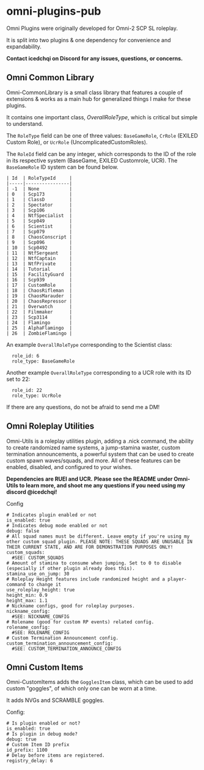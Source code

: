 # omni-plugins-pub
Omni Plugins were originally developed for Omni-2 SCP SL roleplay.

It is split into two plugins & one dependency for convenience and expandability.

**Contact icedchqi on Discord for any issues, questions, or concerns.**

## Omni Common Library
Omni-CommonLibrary is a small class library that features a couple of extensions & works as a main hub for generalized things I make for these plugins.

It contains one important class, *OverallRoleType*, which is critical but simple to understand.

The `RoleType` field can be one of three values: `BaseGameRole`, `CrRole` (EXILED Custom Role), or `UcrRole` (UncomplicatedCustomRoles).

The `RoleId` field can be any integer, which corresponds to the ID of the role in its respective system (BaseGame, EXILED Customrole, UCR). The `BaseGameRole` ID system can be found below.
```
| Id  | RoleTypeId     |
|-----|----------------|
| -1  | None           |
| 0   | Scp173         |
| 1   | ClassD         |
| 2   | Spectator      |
| 3   | Scp106         |
| 4   | NtfSpecialist  |
| 5   | Scp049         |
| 6   | Scientist      |
| 7   | Scp079         |
| 8   | ChaosConscript |
| 9   | Scp096         |
| 10  | Scp0492        |
| 11  | NtfSergeant    |
| 12  | NtfCaptain     |
| 13  | NtfPrivate     |
| 14  | Tutorial       |
| 15  | FacilityGuard  |
| 16  | Scp939         |
| 17  | CustomRole     |
| 18  | ChaosRifleman  |
| 19  | ChaosMarauder  |
| 20  | ChaosRepressor |
| 21  | Overwatch      |
| 22  | Filmmaker      |
| 23  | Scp3114        |
| 24  | Flamingo       |
| 25  | AlphaFlamingo  |
| 26  | ZombieFlamingo |
```
An example `OverallRoleType` corresponding to the Scientist class:
```
  role_id: 6
  role_type: BaseGameRole
```
Another example `OverallRoleType` corresponding to a UCR role with its ID set to 22:
```
  role_id: 22
  role_type: UcrRole
```
If there are any questions, do not be afraid to send me a DM!


## Omni Roleplay Utilities
Omni-Utils is a roleplay utilities plugin, adding a .nick command, the ability to create randomized name systems, a jump-stamina waster, custom termination announcements, a powerful system that can be used to create custom spawn waves/squads, and more. All of these features can be enabled, disabled, and configured to your wishes.

**Dependencies are RUEI and UCR.**
**Please see the README under Omni-Utils to learn more, and shoot me any questions if you need using my discord @icedchqi!**

Config
```
# Indicates plugin enabled or not
is_enabled: true
# Indicates debug mode enabled or not
debug: false
# All squad names must be different. Leave empty if you're using my other custom squad plugin. PLEASE NOTE: THESE SQUADS ARE UNUSABLE IN THEIR CURRENT STATE, AND ARE FOR DEMONSTRATION PURPOSES ONLY!
custom_squads:
  #SEE: CUSTOM_SQUADS
# Amount of stamina to consume when jumping. Set to 0 to disable (especially if other plugin already does this).
stamina_use_on_jump: 30
# Roleplay Height features include randomized height and a player-command to change it
use_roleplay_height: true
height_min: 0.9
height_max: 1.1
# Nickname configs, good for roleplay purposes.
nickname_config:
  #SEE: NICKNAME_CONFIG
# Rolename (good for custom RP events) related config.
rolename_config:
  #SEE: ROLENAME_CONFIG
# Custom Termination Announcement config.
custom_termination_announcement_config:
  #SEE: CUSTOM_TERMINATION_ANNOUNCE_CONFIG
```



## Omni Custom Items
Omni-CustomItems adds the `GogglesItem` class, which can be used to add custom "goggles", of which only one can be worn at a time.

It adds NVGs and SCRAMBLE goggles.

Config:
```
# Is plugin enabled or not?
is_enabled: true
# Is plugin in debug mode?
debug: true
# Custom Item ID prefix
id_prefix: 1100
# Delay before items are registered.
registry_delay: 6
```
